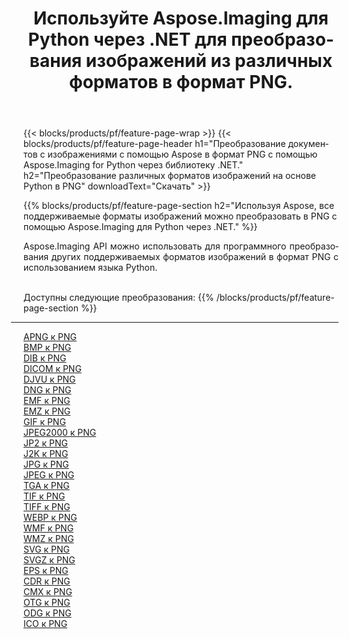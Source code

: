 ﻿---
title: Используйте Aspose.Imaging для Python через .NET для преобразования изображений из различных форматов в формат PNG. 
weight: 3920
url: /ru/python-net/conversion/to/png 
lang: ru
langdirlevel: 2
locales: zh-hans,ja,it,ru,de,es,fr,nl,id,lt,pl,pt,vi,tr,ko,zh-hant,ar,hi,th,sv,cs,uk,he
description: Вы можете использовать Aspose.Imaging for Python через библиотеку .NET для преобразования различных форматов в формат PNG.
---

{{< blocks/products/pf/feature-page-wrap >}}
{{< blocks/products/pf/feature-page-header h1="Преобразование документов с изображениями с помощью Aspose в формат PNG с помощью Aspose.Imaging for Python через библиотеку .NET." h2="Преобразование различных форматов изображений на основе Python в PNG" downloadText="Скачать" >}}


{{% blocks/products/pf/feature-page-section  h2="Используя Aspose, все поддерживаемые форматы изображений можно преобразовать в PNG с помощью Aspose.Imaging для Python через .NET." %}}
<p align=justify>Aspose.Imaging API можно использовать для программного преобразования других поддерживаемых форматов изображений в формат PNG с использованием языка Python.</p>
<br/>
Доступны следующие преобразования:
{{% /blocks/products/pf/feature-page-section %}}
<div class="container-fluid productfamilypage bg-gray">
    <div class="convertypes bg-gray agp-content section">
        <div class="container">
		<hr style="margin-left:-20px;"/>
		<div class="row other-converters">
		    <div class='col-md-2 other-converter remove-lp remove-rp'><a href="/imaging/ru/python-net/conversion/apng-to-png" >APNG к PNG</a></div>
<div class='col-md-2 other-converter remove-lp remove-rp'><a href="/imaging/ru/python-net/conversion/bmp-to-png" >BMP к PNG</a></div>
<div class='col-md-2 other-converter remove-lp remove-rp'><a href="/imaging/ru/python-net/conversion/dib-to-png" >DIB к PNG</a></div>
<div class='col-md-2 other-converter remove-lp remove-rp'><a href="/imaging/ru/python-net/conversion/dicom-to-png" >DICOM к PNG</a></div>
<div class='col-md-2 other-converter remove-lp remove-rp'><a href="/imaging/ru/python-net/conversion/djvu-to-png" >DJVU к PNG</a></div>
<div class='col-md-2 other-converter remove-lp remove-rp'><a href="/imaging/ru/python-net/conversion/dng-to-png" >DNG к PNG</a></div>
<div class='col-md-2 other-converter remove-lp remove-rp'><a href="/imaging/ru/python-net/conversion/emf-to-png" >EMF к PNG</a></div>
<div class='col-md-2 other-converter remove-lp remove-rp'><a href="/imaging/ru/python-net/conversion/emz-to-png" >EMZ к PNG</a></div>
<div class='col-md-2 other-converter remove-lp remove-rp'><a href="/imaging/ru/python-net/conversion/gif-to-png" >GIF к PNG</a></div>
<div class='col-md-2 other-converter remove-lp remove-rp'><a href="/imaging/ru/python-net/conversion/jpeg2000-to-png" >JPEG2000 к PNG</a></div>
<div class='col-md-2 other-converter remove-lp remove-rp'><a href="/imaging/ru/python-net/conversion/jp2-to-png" >JP2 к PNG</a></div>
<div class='col-md-2 other-converter remove-lp remove-rp'><a href="/imaging/ru/python-net/conversion/j2k-to-png" >J2K к PNG</a></div>
<div class='col-md-2 other-converter remove-lp remove-rp'><a href="/imaging/ru/python-net/conversion/jpg-to-png" >JPG к PNG</a></div>
<div class='col-md-2 other-converter remove-lp remove-rp'><a href="/imaging/ru/python-net/conversion/jpeg-to-png" >JPEG к PNG</a></div>
<div class='col-md-2 other-converter remove-lp remove-rp'><a href="/imaging/ru/python-net/conversion/tga-to-png" >TGA к PNG</a></div>
<div class='col-md-2 other-converter remove-lp remove-rp'><a href="/imaging/ru/python-net/conversion/tif-to-png" >TIF к PNG</a></div>
<div class='col-md-2 other-converter remove-lp remove-rp'><a href="/imaging/ru/python-net/conversion/tiff-to-png" >TIFF к PNG</a></div>
<div class='col-md-2 other-converter remove-lp remove-rp'><a href="/imaging/ru/python-net/conversion/webp-to-png" >WEBP к PNG</a></div>
<div class='col-md-2 other-converter remove-lp remove-rp'><a href="/imaging/ru/python-net/conversion/wmf-to-png" >WMF к PNG</a></div>
<div class='col-md-2 other-converter remove-lp remove-rp'><a href="/imaging/ru/python-net/conversion/wmz-to-png" >WMZ к PNG</a></div>
<div class='col-md-2 other-converter remove-lp remove-rp'><a href="/imaging/ru/python-net/conversion/svg-to-png" >SVG к PNG</a></div>
<div class='col-md-2 other-converter remove-lp remove-rp'><a href="/imaging/ru/python-net/conversion/svgz-to-png" >SVGZ к PNG</a></div>
<div class='col-md-2 other-converter remove-lp remove-rp'><a href="/imaging/ru/python-net/conversion/eps-to-png" >EPS к PNG</a></div>
<div class='col-md-2 other-converter remove-lp remove-rp'><a href="/imaging/ru/python-net/conversion/cdr-to-png" >CDR к PNG</a></div>
<div class='col-md-2 other-converter remove-lp remove-rp'><a href="/imaging/ru/python-net/conversion/cmx-to-png" >CMX к PNG</a></div>
<div class='col-md-2 other-converter remove-lp remove-rp'><a href="/imaging/ru/python-net/conversion/otg-to-png" >OTG к PNG</a></div>
<div class='col-md-2 other-converter remove-lp remove-rp'><a href="/imaging/ru/python-net/conversion/odg-to-png" >ODG к PNG</a></div>
<div class='col-md-2 other-converter remove-lp remove-rp'><a href="/imaging/ru/python-net/conversion/ico-to-png" >ICO к PNG</a></div>
                </div>
        </div>
    </div>
</div>
<br/>

